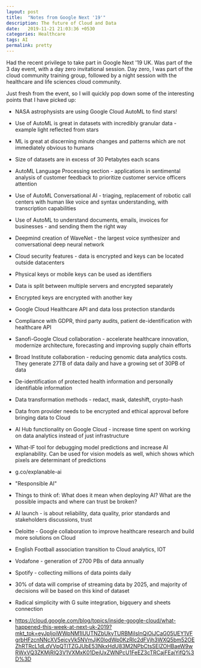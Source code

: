```yaml
---
layout: post
title:  "Notes from Google Next '19'"
description: The future of Cloud and Data
date:   2019-11-21 21:03:36 +0530
categories: Healthcare
tags: AI
permalink: pretty
---
```


Had the recent privilege to take part in Google Next '19 UK. Was part of the 3 day event, with a day zero invitational session. Day zero, I was part of the cloud community training group, followed by a night session with the healthcare and life sciences cloud community.

Just fresh from the event, so I will quickly pop down some of the interesting points that I have picked up:

* NASA astrophysists are using Google Cloud AutoML to find stars!
* Use of AutoML is great in datasets with incredibly granular data - example light reflected from stars
* ML is great at discerning minute changes and patterns which are not immediately obvious to humans
* Size of datasets are in excess of 30 Petabytes each scans

* AutoML Language Processing section - applications in sentimental analysis of customer feedback to prioritize customer service officers attention
* Use of AutoML Conversational AI - triaging, replacement of robotic call centers with human like voice and syntax understanding, with transcription capabilities
* Use of AutoML to understand documents, emails, invoices for businesses - and sending them the right way
* Deepmind creation of WaveNet - the largest voice synthesizer and conversational deep neural network

* Cloud security features - data is encrypted and keys can be located outside datacenters
* Physical keys or mobile keys can be used as identifiers
* Data is split between multiple servers and encrypted separately
* Encrypted keys are encrypted with another key

* Google Cloud Healthcare API and data loss protection standards
* Compliance with GDPR, third party audits, patient de-identification with healthcare API
* Sanofi-Google Cloud collaboration - accelerate healthcare innovation, modernize architecture, forecasting and improving supply chain efforts
* Broad Institute collaboration - reducing genomic data analytics costs. They generate 27TB of data daily and have a growing set of 30PB of data

* De-identification of protected health information and personally identifiable information
* Data transformation methods - redact, mask, dateshift, crypto-hash
* Data from provider needs to be encrypted and ethical approval before bringing data to Cloud

* AI Hub functionality on Google Cloud - increase time spent on working on data analytics instead of just infrastructure
* What-IF tool for debugging model predictions and increase AI explanability. Can be used for vision models as well, which shows which pixels are determinant of predictions
* g.co/explanable-ai

* "Responsible AI"
* Things to think of: What does it mean when deploying AI? What are the possible impacts and where can trust be broken?
* AI launch - is about reliability, data quality, prior standards and stakeholders discussions, trust

* Deloitte - Google collaboration to improve healthcare research and build more solutions on Cloud
* English Football association transition to Cloud analytics, IOT
* Vodafone - generation of 2700 PBs of data annually
* Spotify - collecting millions of data points daily
* 30% of data will comprise of streaming data by 2025, and majority of decisions will be based on this kind of dataset
* Radical simplicity with G suite integration, bigquery and sheets connection

* https://cloud.google.com/blog/topics/inside-google-cloud/what-happened-this-week-at-next-uk-2019?mkt_tok=eyJpIjoiWWpNM1lUUTNZbUkyTURBMiIsInQiOiJCaG05UEY1VFgrbHFzcnNNcXV5ejcyVk5NVmJjK0lodWp0KzRlc2dFVjh3WXQ5bm52OEZhRTRcL1dLdVVpQTlTZGJUbE53NkxHdU83M2NPbCtsSElZOHBaeW9wRWxVQ3ZKMjRIQ3V1VXMxK01DejUxZWNPcU1FeEZ3cTRCajFEajYifQ%3D%3D
